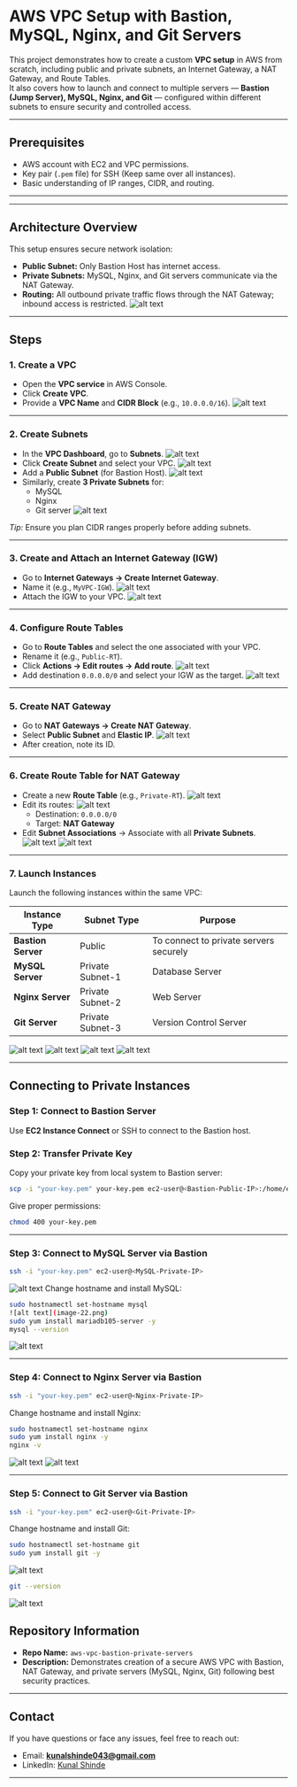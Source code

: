 # AWS VPC Setup with Bastion, MySQL, Nginx, and Git Servers

This project demonstrates how to create a custom **VPC setup** in AWS from scratch, including public and private subnets, an Internet Gateway, a NAT Gateway, and Route Tables.  
It also covers how to launch and connect to multiple servers — **Bastion (Jump Server), MySQL, Nginx, and Git** — configured within different subnets to ensure security and controlled access.

---

##  Prerequisites
- AWS account with EC2 and VPC permissions.
- Key pair (`.pem` file) for SSH (Keep same over all instances).
- Basic understanding of IP ranges, CIDR, and routing.

---

---

##  Architecture Overview

This setup ensures secure network isolation:

* **Public Subnet:** Only Bastion Host has internet access.
* **Private Subnets:** MySQL, Nginx, and Git servers communicate via the NAT Gateway.
* **Routing:** All outbound private traffic flows through the NAT Gateway; inbound access is restricted.
![alt text](<Diagram 1.Architecture Diagram-1.png>)



---

##  Steps

### 1. Create a VPC
- Open the **VPC service** in AWS Console.
- Click **Create VPC**.
- Provide a **VPC Name** and **CIDR Block** (e.g., `10.0.0.0/16`).
![alt text](image.png)


---

### 2. Create Subnets
- In the **VPC Dashboard**, go to **Subnets**.
![alt text](image-1.png)
- Click **Create Subnet** and select your VPC.
![alt text](image-2.png)
- Add a **Public Subnet** (for Bastion Host).
![alt text](image-3.png)
- Similarly, create **3 Private Subnets** for:
  - MySQL
  - Nginx
  - Git server
![alt text](image-5.png)


 *Tip:* Ensure you plan CIDR ranges properly before adding subnets.


---

### 3. Create and Attach an Internet Gateway (IGW)
- Go to **Internet Gateways → Create Internet Gateway**.
- Name it (e.g., `MyVPC-IGW`).
 ![alt text](image-6.png)
- Attach the IGW to your VPC.
![alt text](image-7.png)



---

### 4. Configure Route Tables
- Go to **Route Tables** and select the one associated with your VPC.
- Rename it (e.g., `Public-RT`).
- Click **Actions → Edit routes → Add route**.
![alt text](image-8.png)
- Add destination `0.0.0.0/0` and select your IGW as the target.
![alt text](image-9.png)


---

### 5. Create NAT Gateway
- Go to **NAT Gateways → Create NAT Gateway**.
- Select **Public Subnet** and **Elastic IP**.
![alt text](image-10.png)
- After creation, note its ID.


---

### 6. Create Route Table for NAT Gateway
- Create a new **Route Table** (e.g., `Private-RT`).
![alt text](image-11.png)
- Edit its routes:
![alt text](image-12.png)
  - Destination: `0.0.0.0/0`
  - Target: **NAT Gateway**
- Edit **Subnet Associations** → Associate with all **Private Subnets**.
![alt text](image-13.png)
![alt text](image-14.png)

---

### 7. Launch Instances
Launch the following instances within the same VPC:

| Instance Type | Subnet Type | Purpose |
|----------------|-------------|----------|
| **Bastion Server** | Public | To connect to private servers securely |
| **MySQL Server** | Private Subnet-1 | Database Server |
| **Nginx Server** | Private Subnet-2 | Web Server |
| **Git Server** | Private Subnet-3 | Version Control Server |

![alt text](image-15.png)
![alt text](image-16.png)
![alt text](image-17.png)
![alt text](image-18.png)

---

##  Connecting to Private Instances

### Step 1: Connect to Bastion Server
Use **EC2 Instance Connect** or SSH to connect to the Bastion host.

### Step 2: Transfer Private Key
Copy your private key from local system to Bastion server:

```bash
scp -i "your-key.pem" your-key.pem ec2-user@<Bastion-Public-IP>:/home/ec2-user/
````

Give proper permissions:

```bash
chmod 400 your-key.pem
```
---

### Step 3: Connect to MySQL Server via Bastion

```bash
ssh -i "your-key.pem" ec2-user@<MySQL-Private-IP>
```
![alt text](image-21.png)
Change hostname and install MySQL:

```bash
sudo hostnamectl set-hostname mysql
![alt text](image-22.png)
sudo yum install mariadb105-server -y
mysql --version
```
![alt text](image-20.png)

---

### Step 4: Connect to Nginx Server via Bastion

```bash
ssh -i "your-key.pem" ec2-user@<Nginx-Private-IP>
```

Change hostname and install Nginx:

```bash
sudo hostnamectl set-hostname nginx
sudo yum install nginx -y
nginx -v
```
![alt text](image-23.png)
![alt text](image-24.png)

---

### Step 5: Connect to Git Server via Bastion

```bash
ssh -i "your-key.pem" ec2-user@<Git-Private-IP>
```

Change hostname and install Git:

```bash
sudo hostnamectl set-hostname git
sudo yum install git -y
```
![alt text](image-25.png)
```bash
git --version
```
![alt text](image-26.png)



##  Repository Information

* **Repo Name:** `aws-vpc-bastion-private-servers`
* **Description:** Demonstrates creation of a secure AWS VPC with Bastion, NAT Gateway, and private servers (MySQL, Nginx, Git) following best security practices.

---

##  Contact

If you have questions or face any issues, feel free to reach out:

* Email: **[kunalshinde043@gmail.com](mailto:kunalshinde043@gmail.com)**
* LinkedIn: [Kunal Shinde](https://www.linkedin.com/in/kunalshinde043)

---

